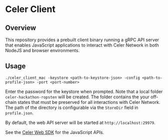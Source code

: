 # Celer Client

## Overview

This repository provides a prebuilt client binary running a gRPC API server that
enables JavaScript applications to interact with Celer Network in both NodeJS
and browser environments.

## Usage

```
./celer_client_mac -keystore <path-to-keystore-json> -config <path-to-profile-json> -port <port-number>
```

Enter the password for the keystore when prompted. Note that a local folder
`celer-hackathon-ropsten` will be created. The folder contains the your
off-chain states that must be preserved for all interactions with Celer Network.
The path of the directory is configurable via the `StoreDir` field in
`profile.json`.

By default, the web API server will be started at `http://localhost:29979`.

See the [Celer Web SDK](https://github.com/celer-network/Celer-Web-SDK) for the
JavaScript APIs.


